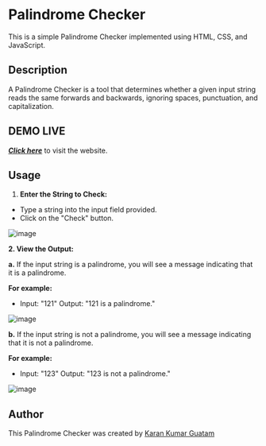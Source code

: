 # Palindrome Checker

This is a simple Palindrome Checker implemented using HTML, CSS, and JavaScript.

## Description

A Palindrome Checker is a tool that determines whether a given input string reads the same forwards and backwards, ignoring spaces, punctuation, and capitalization.

## DEMO LIVE 
[***Click here***](https://karangautam0.github.io/Palindrome-Checker/) to visit the website.

## Usage
1. **Enter the String to Check:**
- Type a string into the input field provided.
- Click on the "Check" button.

![image](https://github.com/KaranGautam0/Palindrome-Checker/assets/150542238/92f03e74-7ed0-48b7-bf6c-b7f6d3b6eddf)

**2. View the Output:**


**a.** If the input string is a palindrome, you will see a message indicating that it is a palindrome.

**For example:**
- Input: "121"
  Output: "121 is a palindrome."
  

![image](https://github.com/KaranGautam0/Palindrome-Checker/assets/150542238/50bc1ebe-ccc3-496b-a29e-6056d81ae61c)

**b.** If the input string is not a palindrome, you will see a message indicating that it is not a palindrome.

**For example:**
- Input: "123"
  Output: "123 is not a palindrome."


![image](https://github.com/KaranGautam0/Palindrome-Checker/assets/150542238/bc8d1e2e-ee3f-462d-9997-71d5b77b6a7d)


## Author

This Palindrome Checker was created by [Karan Kumar Guatam](https://github.com/KaranGautam0)


